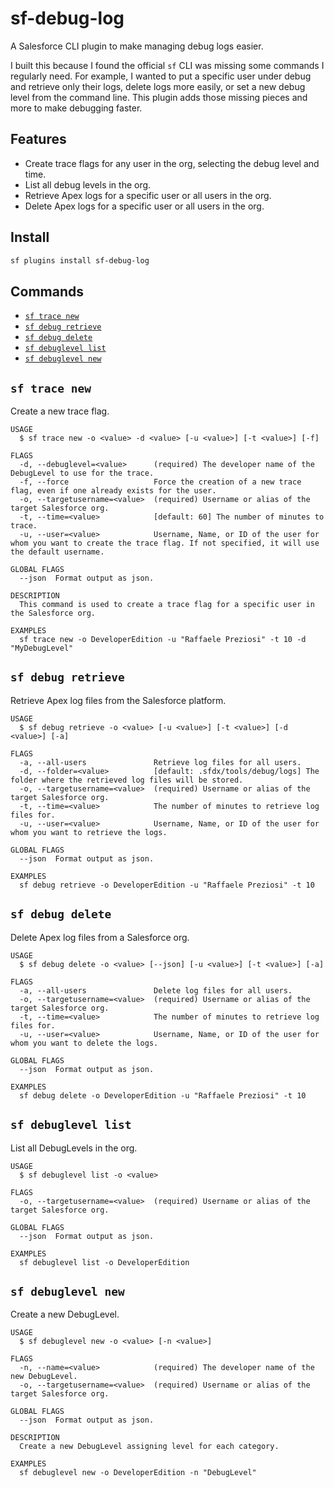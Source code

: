 # sf-debug-log

A Salesforce CLI plugin to make managing debug logs easier.

I built this because I found the official `sf` CLI was missing some commands I regularly need. For example, I wanted to put a specific user under debug and retrieve only their logs, delete logs more easily, or set a new debug level from the command line. This plugin adds those missing pieces and more to make debugging faster.

## Features

*   Create trace flags for any user in the org, selecting the debug level and time.
*   List all debug levels in the org.
*   Retrieve Apex logs for a specific user or all users in the org.
*   Delete Apex logs for a specific user or all users in the org.

## Install

```bash
sf plugins install sf-debug-log
```

## Commands
<!-- commands -->
- [`sf trace new`](#sf-trace-new)
- [`sf debug retrieve`](#sf-debug-retrieve)
- [`sf debug delete`](#sf-debug-delete)
- [`sf debuglevel list`](#sf-debuglevel-list)
- [`sf debuglevel new`](#sf-debuglevel-new)

## `sf trace new`

Create a new trace flag.

```
USAGE
  $ sf trace new -o <value> -d <value> [-u <value>] [-t <value>] [-f]

FLAGS
  -d, --debuglevel=<value>      (required) The developer name of the DebugLevel to use for the trace.
  -f, --force                   Force the creation of a new trace flag, even if one already exists for the user.
  -o, --targetusername=<value>  (required) Username or alias of the target Salesforce org.
  -t, --time=<value>            [default: 60] The number of minutes to trace.
  -u, --user=<value>            Username, Name, or ID of the user for whom you want to create the trace flag. If not specified, it will use the default username.

GLOBAL FLAGS
  --json  Format output as json.

DESCRIPTION
  This command is used to create a trace flag for a specific user in the Salesforce org.

EXAMPLES
  sf trace new -o DeveloperEdition -u "Raffaele Preziosi" -t 10 -d "MyDebugLevel"
```

## `sf debug retrieve`

Retrieve Apex log files from the Salesforce platform.

```
USAGE
  $ sf debug retrieve -o <value> [-u <value>] [-t <value>] [-d <value>] [-a]

FLAGS
  -a, --all-users               Retrieve log files for all users.
  -d, --folder=<value>          [default: .sfdx/tools/debug/logs] The folder where the retrieved log files will be stored.
  -o, --targetusername=<value>  (required) Username or alias of the target Salesforce org.
  -t, --time=<value>            The number of minutes to retrieve log files for.
  -u, --user=<value>            Username, Name, or ID of the user for whom you want to retrieve the logs.

GLOBAL FLAGS
  --json  Format output as json.

EXAMPLES
  sf debug retrieve -o DeveloperEdition -u "Raffaele Preziosi" -t 10
```

## `sf debug delete`

Delete Apex log files from a Salesforce org.

```
USAGE
  $ sf debug delete -o <value> [--json] [-u <value>] [-t <value>] [-a]

FLAGS
  -a, --all-users               Delete log files for all users.
  -o, --targetusername=<value>  (required) Username or alias of the target Salesforce org.
  -t, --time=<value>            The number of minutes to retrieve log files for.
  -u, --user=<value>            Username, Name, or ID of the user for whom you want to delete the logs.

GLOBAL FLAGS
  --json  Format output as json.

EXAMPLES
  sf debug delete -o DeveloperEdition -u "Raffaele Preziosi" -t 10
```

## `sf debuglevel list`

List all DebugLevels in the org.

```
USAGE
  $ sf debuglevel list -o <value>

FLAGS
  -o, --targetusername=<value>  (required) Username or alias of the target Salesforce org.

GLOBAL FLAGS
  --json  Format output as json.

EXAMPLES
  sf debuglevel list -o DeveloperEdition
```

## `sf debuglevel new`

Create a new DebugLevel.

```
USAGE
  $ sf debuglevel new -o <value> [-n <value>]

FLAGS
  -n, --name=<value>            (required) The developer name of the new DebugLevel.
  -o, --targetusername=<value>  (required) Username or alias of the target Salesforce org.

GLOBAL FLAGS
  --json  Format output as json.

DESCRIPTION
  Create a new DebugLevel assigning level for each category.

EXAMPLES
  sf debuglevel new -o DeveloperEdition -n "DebugLevel"
```


